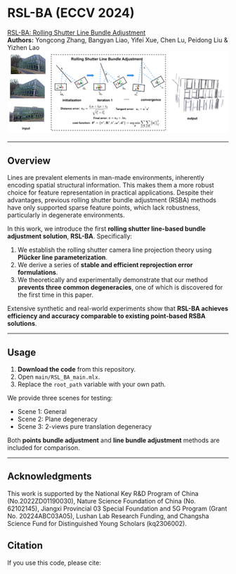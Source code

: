 # RSL-BA (ECCV 2024)

[RSL-BA: Rolling Shutter Line Bundle Adjustment](https://www.ecva.net/papers/eccv_2024/papers_ECCV/papers/07643.pdf)  
**Authors:** Yongcong Zhang, Bangyan Liao, Yifei Xue, Chen Lu, Peidong Liu & Yizhen Lao
![RSL-BA Pipeline](images/pipline.png)

---

## Overview

Lines are prevalent elements in man-made environments, inherently encoding spatial structural information. This makes them a more robust choice for feature representation in practical applications. Despite their advantages, previous rolling shutter bundle adjustment (RSBA) methods have only supported sparse feature points, which lack robustness, particularly in degenerate environments.

In this work, we introduce the first **rolling shutter line-based bundle adjustment solution**, **RSL-BA**. Specifically:

1. We establish the rolling shutter camera line projection theory using **Plücker line parameterization**.  
2. We derive a series of **stable and efficient reprojection error formulations**.  
3. We theoretically and experimentally demonstrate that our method **prevents three common degeneracies**, one of which is discovered for the first time in this paper.  

Extensive synthetic and real-world experiments show that **RSL-BA achieves efficiency and accuracy comparable to existing point-based RSBA solutions**.

---

## Usage

1. **Download the code** from this repository.  
2. Open `main/RSL_BA_main.mlx`.  
3. Replace the `root_path` variable with your own path.  

We provide three scenes for testing:

- Scene 1: General  
- Scene 2: Plane degeneracy  
- Scene 3: 2-views pure translation degeneracy  

Both **points bundle adjustment** and **line bundle adjustment** methods are included for comparison.

---

## Acknowledgments
This work is supported by the National Key R&D Program of China (No.2022ZD01190030), Nature Science Foundation of China (No. 62102145), Jiangxi Provincial 03 Special Foundation and 5G Program (Grant No. 20224ABC03A05), Lushan Lab Research Funding, and Changsha Science Fund for Distinguished Young Scholars (kq2306002).

## Citation

If you use this code, please cite:
